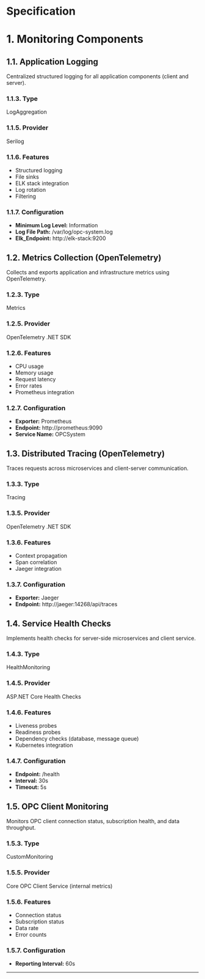 # Specification

# 1. Monitoring Components

## 1.1. Application Logging
Centralized structured logging for all application components (client and server).

### 1.1.3. Type
LogAggregation

### 1.1.5. Provider
Serilog

### 1.1.6. Features

- Structured logging
- File sinks
- ELK stack integration
- Log rotation
- Filtering

### 1.1.7. Configuration

- **Minimum Log Level:** Information
- **Log File Path:** /var/log/opc-system.log
- **Elk_Endpoint:** http://elk-stack:9200

## 1.2. Metrics Collection (OpenTelemetry)
Collects and exports application and infrastructure metrics using OpenTelemetry.

### 1.2.3. Type
Metrics

### 1.2.5. Provider
OpenTelemetry .NET SDK

### 1.2.6. Features

- CPU usage
- Memory usage
- Request latency
- Error rates
- Prometheus integration

### 1.2.7. Configuration

- **Exporter:** Prometheus
- **Endpoint:** http://prometheus:9090
- **Service Name:** OPCSystem

## 1.3. Distributed Tracing (OpenTelemetry)
Traces requests across microservices and client-server communication.

### 1.3.3. Type
Tracing

### 1.3.5. Provider
OpenTelemetry .NET SDK

### 1.3.6. Features

- Context propagation
- Span correlation
- Jaeger integration

### 1.3.7. Configuration

- **Exporter:** Jaeger
- **Endpoint:** http://jaeger:14268/api/traces

## 1.4. Service Health Checks
Implements health checks for server-side microservices and client service.

### 1.4.3. Type
HealthMonitoring

### 1.4.5. Provider
ASP.NET Core Health Checks

### 1.4.6. Features

- Liveness probes
- Readiness probes
- Dependency checks (database, message queue)
- Kubernetes integration

### 1.4.7. Configuration

- **Endpoint:** /health
- **Interval:** 30s
- **Timeout:** 5s

## 1.5. OPC Client Monitoring
Monitors OPC client connection status, subscription health, and data throughput.

### 1.5.3. Type
CustomMonitoring

### 1.5.5. Provider
Core OPC Client Service (internal metrics)

### 1.5.6. Features

- Connection status
- Subscription status
- Data rate
- Error counts

### 1.5.7. Configuration

- **Reporting Interval:** 60s



---


